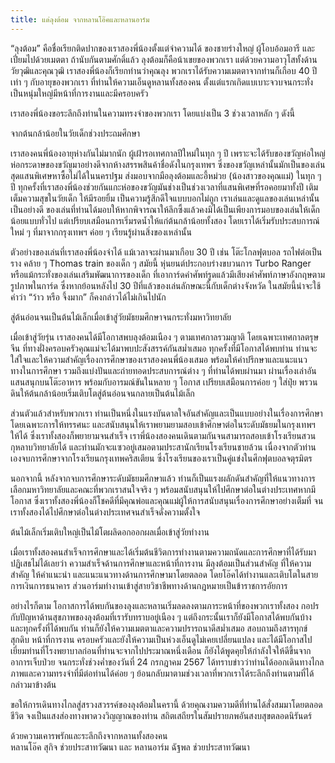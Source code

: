 ```yaml
---
title: แด่ลุงต้อม จากหลานโอ๊คและหลานอาร์ม
---
```



“ลุงต้อม” คือชื่อเรียกติดปากของเราสองพี่น้องตั้งแต่จำความได้ ของชายร่างใหญ่ ผู้โอบอ้อมอารี และเปี่ยมไปด้วยเมตตา ถ้านับกันตามศักดิ์แล้ว ลุงต้อมก็คือน้าเขยของพวกเรา แต่ด้วยความอาวุโสทั้งด้านวัยวุฒิและคุณวุฒิ เราสองพี่น้องก็เรียกท่านว่าคุณลุง พวกเราได้รับความเมตตาจากท่านก็เกือบ 40 ปี เท่า ๆ กับอายุของพวกเรา ที่ท่านให้ความเอ็นดูหลานทั้งสองคน ตั้งแต่แรกเกิดแบเบาะจวบจนกระทั่งเป็นหนุ่มใหญ่มีหน้าที่การงานและมีครอบครัว

เราสองพี่น้องขอระลึกถึงท่านในความทรงจำของพวกเรา โดยแบ่งเป็น 3 ช่วงเวลาหลัก ๆ ดังนี้

จากต้นกล้าน้อยในวัยเด็กช่วงประถมศึกษา

เราสองคนพี่น้องอายุห่างกันไม่มากนัก ผู้เฝ้ารอเทศกาลปีใหม่ในทุก ๆ ปี เพราะจะได้รับของขวัญห่อใหญ่ห่อกระดาษของขวัญมาอย่างดีจากห้างสรรพสินค้าชื่อดังในกรุงเทพฯ ซึ่งของขวัญเหล่านั้นมักเป็นของเล่นสุดแสนพิเศษหาซื้อไม่ได้ในนครปฐม ส่งมอบจากมือลุงต้อมและอี้หม่วย (น้องสาวของคุณแม่) ในทุก ๆ ปี ทุกครั้งที่เราสองพี่น้องช่วยกันแกะห่อของขวัญมันช่างเป็นช่วงเวลาที่แสนพิเศษที่รอคอยมาทั้งปี เติมเต็มความสุขในวัยเด็ก ให้มีรอยยิ้ม เป็นความรู้สึกดีใจแบบบอกไม่ถูก เราเล่นและดูแลของเล่นเหล่านั้นเป็นอย่างดี ของเล่นที่ท่านได้มอบให้หากพิจารณาให้ลึกซึ้งแล้วคงมิได้เป็นเพียงการมอบของเล่นให้เด็กน้อยแบบทั่วไป แต่เปรียบเสมือนการเริ่มรดน้ำให้แก่ต้นกล้าน้อยทั้งสอง โดยเราได้เริ่มรับประสบการณ์ใหม่ ๆ ที่มาจากกรุงเทพฯ ค่อย ๆ เรียนรู้ผ่านสิ่งของเหล่านั้น

ตัวอย่างของเล่นที่เราสองพี่น้องจำได้ แม้เวลาจะผ่านมาเกือบ 30 ปี เช่น โต๊ะโกลฟุตบอล รถไฟต่อเป็นราง คล้าย ๆ Thomas train ของเด็ก ๆ สมัยนี้ หุ่นยนต์ประกอบร่างขบวนการ Turbo Ranger หรือแม้กระทั่งของเล่นเสริมพัฒนาการของเด็ก ที่เอาการ์ดคำศัพท์รูดแล้วมีเสียงคำศัพท์ภาษาอังกฤษตามรูปภาพในการ์ด ซึ่งหากย้อนหลังไป 30 ปีที่แล้วของเล่นลักษณะนี้กับเด็กต่างจังหวัด ในสมัยนี้น่าจะใช้คำว่า “ว้าว หรือ จึ้งมาก” ก็คงกล่าวได้ไม่เกินไปนัก

สู่ต้นอ่อนจนเป็นต้นไม้เล็กเมื่อเข้าสู่วัยมัธยมศึกษาจนกระทั่งมหาวิทยาลัย

เมื่อเข้าสู่วัยรุ่น เราสองคนได้มีโอกาสพบลุงต้อมเนือง ๆ ตามเทศกาลรวมญาติ โดยเฉพาะเทศกาลตรุษจีน ที่ทางฝั่งครอบครัวคุณแม่จะได้มาพบปะสังสรรค์กันสม่ำเสมอ ทุกครั้งที่มีโอกาสได้พบท่าน ท่านจะใส่ใจและให้ความสำคัญเรื่องการศึกษาของเราสองคนพี่น้องเสมอ พร้อมให้คำปรึกษาและแนะแนวทางในการศึกษา รวมถึงแบ่งปันและถ่ายทอดประสบการณ์ต่าง ๆ ที่ท่านได้พบผ่านมา ผ่านเรื่องเล่าอันแสนสนุกบนโต๊ะอาหาร พร้อมกับอารมณ์ขันในหลาย ๆ โอกาส เปรียบเสมือนการค่อย ๆ ใส่ปุ๋ย พรวนดินให้ต้นกล้าน้อยเริ่มเติบโตสู่ต้นอ่อนจนกลายเป็นต้นไม้เล็ก

ส่วนตัวแล้วสำหรับพวกเรา ท่านเป็นหนึ่งในแรงบันดาลใจอันสำคัญและเป็นแบบอย่างในเรื่องการศึกษา โดยเฉพาะการให้ทรรศนะ และสนับสนุนให้เราพยามยามสอบเข้าศึกษาต่อในระดับมัธยมในกรุงเทพฯ ให้ได้ ซึ่งเราทั้งสองก็พยายามจนสำเร็จ เราพี่น้องสองคนเดินตามกันจนสามารถสอบเข้าโรงเรียนสวนกุหลาบวิทยาลัยได้ และท่านมักจะแซวอยู่เสมอตามประสานักเรียนโรงเรียนชายล้วน เนื่องจากตัวท่านเองจบการศึกษาจากโรงเรียนกรุงเทพคริสเตียน ซึ่งโรงเรียนของเราเป็นคู่แข่งในศึกฟุตบอลจตุรมิตร  

นอกจากนี้ หลังจากจบการศึกษาระดับมัธยมศึกษาแล้ว ท่านก็เป็นแรงผลักดันสำคัญที่ให้แนวทางการเลือกมหาวิทยาลัยและคณะที่พวกเราสนใจจริง ๆ พร้อมสนับสนุนให้ไปศึกษาต่อในต่างประเทศหากมีโอกาส ซึ่งเราทั้งสองพี่น้องก็โชคดีที่มีคุณพ่อและคุณแม่ผู้ให้การสนับสนุนเรื่องการศึกษาอย่างเต็มที่ จนเราทั้งสองได้ไปศึกษาต่อในต่างประเทศจนสำเร็จดั่งความตั้งใจ

ต้นไม้เล็กเริ่มเติบใหญ่เป็นไม้โตผลิดอกออกผลเมื่อเข้าสู่วัยทำงาน

เมื่อเราทั้งสองคนสำเร็จการศึกษาและได้เริ่มต้นชีวิตการทำงานตามความถนัดและการศึกษาที่ได้รับมา ปฏิเสธไม่ได้เลยว่า ความสำเร็จด้านการศึกษาและหน้าที่การงาน มีลุงต้อมเป็นส่วนสำคัญ ที่ให้ความสำคัญ ให้คำแนะนำ และแนะแนวทางด้านการศึกษามาโดยตลอด โดยโอ๊คได้ทำงานและเติบโตในสายการเงินการธนาคาร ส่วนอาร์มทำงานเข้าสู่สายวิชาชีพทางด้านกฎหมายเป็นข้าราชการอัยการ

อย่างไรก็ตาม โอกาสการได้พบกันของลุงและหลานเริ่มลดลงตามภาระหน้าที่ของพวกเราทั้งสอง กอปรกับปัญหาด้านสุขภาพของลุงต้อมที่เรารับทราบอยู่เนือง ๆ แต่ถึงกระนั้นเราก็ยังมีโอกาสได้พบกันบ้าง และทุกครั้งที่ได้พบกัน ท่านก็ยังให้ความเมตตาและความปรารถนาดีสม่ำเสมอ สอบถามถึงสารทุกข์สุกดิบ หน้าที่การงาน ครอบครัวและยังให้ความเป็นห่วงเอ็นดูไม่เคยเปลี่ยนแปลง และได้มีโอกาสไปเยี่ยมท่านที่โรงพยาบาลก่อนที่ท่านจะจากไปประมาณหนึ่งเดือน ก็ยังได้พูดคุยให้กำลังใจให้ดีขึ้นจากอาการเจ็บป่วย จนกระทั่งช่วงค่ำของวันที่ 24 กรกฎาคม 2567 ได้ทราบข่าวว่าท่านได้ออกเดินทางไกล ภาพและความทรงจำที่มีต่อท่านได้ค่อย ๆ ย้อนกลับมาตามช่วงเวลาที่พวกเราได้ระลึกถึงท่านตามที่ได้กล่าวมาข้างต้น

ขอให้การเดินทางไกลสู่สรวงสวรรค์ของลุงต้อมในครานี้ ด้วยคุณงามความดีที่ท่านได้สั่งสมมาโดยตลอดชีวิต จงเป็นแสงส่องทางพาดวงวิญญาณของท่าน สถิตเสถียรในสัมปรายภพอันสงบสุขตลอดนิรันดร์

ด้วยความเคารพรักและระลึกถึงจากหลานทั้งสองคน  
หลานโอ๊ค สุกิจ ช่วยประสาทวัฒนา และ หลานอาร์ม ฉัฐพล ช่วยประสาทวัฒนา

